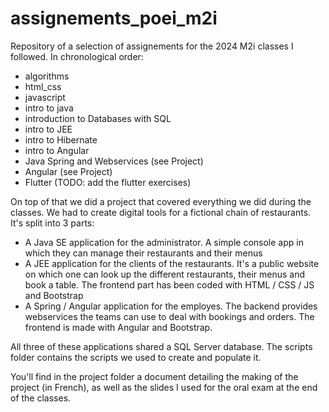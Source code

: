 # assignements_poei_m2i
Repository of a selection of assignements for the 2024 M2i classes I followed. In chronological order:

- algorithms
- html_css
- javascript
- intro to java
- introduction to Databases with SQL
- intro to JEE
- intro to Hibernate
- intro to Angular
- Java Spring and Webservices (see Project)
- Angular (see Project)
- Flutter (TODO: add the flutter exercises)

On top of that we did a project that covered everything we did during the classes. We had to create digital tools for a fictional chain of restaurants. It's split into 3 parts:

- A Java SE application for the administrator. A simple console app in which they can manage their restaurants and their menus
- A JEE application for the clients of the restaurants. It's a public website on which one can look up the different restaurants, their menus and book a table. The frontend part has been coded with HTML / CSS / JS and Bootstrap
- A Spring / Angular application for the employes. The backend provides webservices the teams can use to deal with bookings and orders. The frontend is made with Angular and Bootstrap.

All three of these applications shared a SQL Server database. The scripts folder contains the scripts we used to create and populate it.

You'll find in the project folder a document detailing the making of the project (in French), as well as the slides I used for the oral exam at the end of the classes.